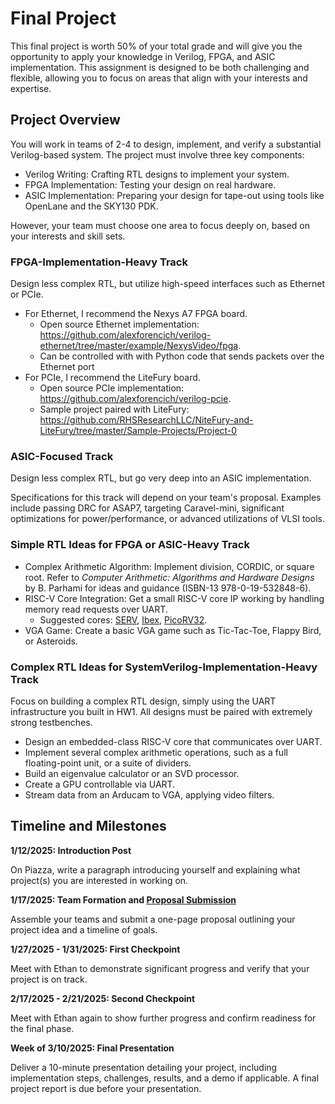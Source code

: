 
# Final Project

This final project is worth 50% of your total grade and will give you the opportunity to apply your knowledge in Verilog, FPGA, and ASIC implementation. This assignment is designed to be both challenging and flexible, allowing you to focus on areas that align with your interests and expertise.

## Project Overview

You will work in teams of 2-4 to design, implement, and verify a substantial Verilog-based system. The project must involve three key components:

* Verilog Writing: Crafting RTL designs to implement your system.
* FPGA Implementation: Testing your design on real hardware.
* ASIC Implementation: Preparing your design for tape-out using tools like OpenLane and the SKY130 PDK.

However, your team must choose one area to focus deeply on, based on your interests and skill sets.

### FPGA-Implementation-Heavy Track

Design less complex RTL, but utilize high-speed interfaces such as Ethernet or PCIe.

* For Ethernet, I recommend the Nexys A7 FPGA board.
    * Open source Ethernet implementation: <https://github.com/alexforencich/verilog-ethernet/tree/master/example/NexysVideo/fpga>.
    * Can be controlled with with Python code that sends packets over the Ethernet port
* For PCIe, I recommend the LiteFury board.
    * Open source PCIe implementation: <https://github.com/alexforencich/verilog-pcie>.
    * Sample project paired with LiteFury: <https://github.com/RHSResearchLLC/NiteFury-and-LiteFury/tree/master/Sample-Projects/Project-0>

### ASIC-Focused Track

Design less complex RTL, but go very deep into an ASIC implementation.

Specifications for this track will depend on your team's proposal. Examples include passing DRC for ASAP7, targeting Caravel-mini, significant optimizations for power/performance, or advanced utilizations of VLSI tools.

### Simple RTL Ideas for FPGA or ASIC-Heavy Track

* Complex Arithmetic Algorithm: Implement division, CORDIC, or square root. Refer to *Computer Arithmetic: Algorithms and Hardware Designs* by B. Parhami for ideas and guidance (ISBN-13 978-0-19-532848-6).
* RISC-V Core Integration: Get a small RISC-V core IP working by handling memory read requests over UART.
    * Suggested cores: [SERV](https://github.com/olofk/serv), [Ibex](https://github.com/lowRISC/ibex), [PicoRV32](https://github.com/YosysHQ/picorv32).
* VGA Game: Create a basic VGA game such as Tic-Tac-Toe, Flappy Bird, or Asteroids.

### Complex RTL Ideas for SystemVerilog-Implementation-Heavy Track

Focus on building a complex RTL design, simply using the UART infrastructure you built in HW1. All designs must be paired with extremely strong testbenches.

* Design an embedded-class RISC-V core that communicates over UART.
* Implement several complex arithmetic operations, such as a full floating-point unit, or a suite of dividers.
* Build an eigenvalue calculator or an SVD processor.
* Create a GPU controllable via UART.
* Stream data from an Arducam to VGA, applying video filters.

## Timeline and Milestones

**1/12/2025: Introduction Post**

On Piazza, write a paragraph introducing yourself and explaining what project(s) you are interested in working on.

**1/17/2025: Team Formation and [Proposal Submission](./proposal.md)**

Assemble your teams and submit a one-page proposal outlining your project idea and a timeline of goals.

**1/27/2025 - 1/31/2025: First Checkpoint**

Meet with Ethan to demonstrate significant progress and verify that your project is on track.

**2/17/2025 - 2/21/2025: Second Checkpoint**

Meet with Ethan again to show further progress and confirm readiness for the final phase.

**Week of 3/10/2025: Final Presentation**

Deliver a 10-minute presentation detailing your project, including implementation steps, challenges, results, and a demo if applicable. A final project report is due before your presentation.

